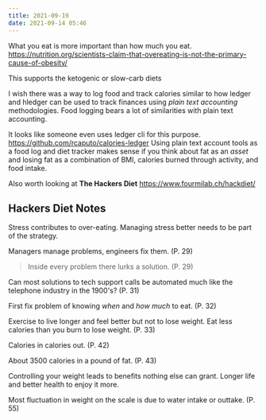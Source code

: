 ```yaml
---
title: 2021-09-19
date: 2021-09-14 05:46
---
```


What you eat is more important than how much you eat.
https://nutrition.org/scientists-claim-that-overeating-is-not-the-primary-cause-of-obesity/

This supports the ketogenic or slow-carb diets

I wish there was a way to log food and track calories similar to how ledger and
hledger can be used to track finances using _plain text accounting_
methodologies. Food logging bears a lot of similarities with plain text
accounting.

It looks like someone even uses ledger cli for this purpose.
https://github.com/rcaputo/calories-ledger
Using plain text account tools as a food log and diet tracker makes sense if you
think about fat as an _asset_ and losing fat as a combination of BMI, calories
burned through activity, and food intake.

Also worth looking at **The Hackers Diet**
https://www.fourmilab.ch/hackdiet/

## Hackers Diet Notes

Stress contributes to over-eating. Managing stress better needs to be part of
the strategy.

Managers manage problems, engineers fix them. (P. 29)

> Inside every problem there lurks a solution. (P. 29)

Can most solutions to tech support calls be automated much like the telephone
industry in the 1900's? (P. 31)

First fix problem of knowing _when_ and _how much_ to eat. (P. 32)

Exercise to live longer and feel better but not to lose weight. Eat less
calories than you burn to lose weight. (P. 33)

Calories in calories out. (P. 42)

About 3500 calories in a pound of fat. (P. 43)

Controlling your weight leads to benefits nothing else can grant. Longer life
and better health to enjoy it more.

Most fluctuation in weight on the scale is due to water intake or outtake. (P.
55)


